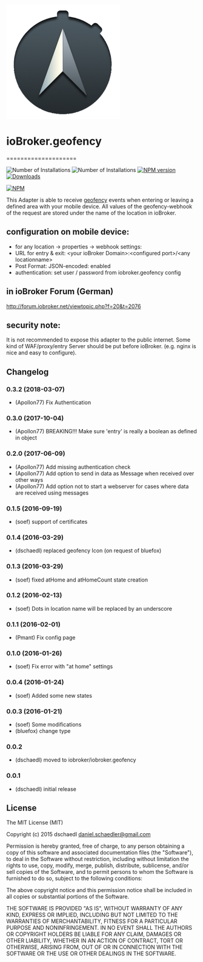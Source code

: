 ![Logo](admin/geofency.png)
# ioBroker.geofency
====================

![Number of Installations](http://iobroker.live/badges/geofency-installed.svg) ![Number of Installations](http://iobroker.live/badges/geofency-stable.svg) [![NPM version](http://img.shields.io/npm/v/iobroker.geofency.svg)](https://www.npmjs.com/package/iobroker.geofency)
[![Downloads](https://img.shields.io/npm/dm/iobroker.geofency.svg)](https://www.npmjs.com/package/iobroker.geofency)

[![NPM](https://nodei.co/npm/iobroker.geofency.png?downloads=true)](https://nodei.co/npm/iobroker.geofency/)


This Adapter is able to receive [geofency](http://www.geofency.com/) events when entering or leaving a defined area with your mobile device.
All values of the geofency-webhook of the request are stored under the name of the location in ioBroker.

## configuration on mobile device:
* for any location -> properties -> webhook settings:
 * URL for entry & exit: &lt;your ioBroker Domain&gt;:&lt;configured port&gt;/&lt;any locationname&gt;
 * Post Format: JSON-encoded: enabled
 * authentication: set user / password from iobroker.geofency config

## in ioBroker Forum (German)
http://forum.iobroker.net/viewtopic.php?f=20&t=2076

## security note:
It is not recommended to expose this adapter to the public internet.
Some kind of WAF/proxy/entry Server should be put before ioBroker. (e.g. nginx is nice and easy to configure).

## Changelog
### 0.3.2 (2018-03-07)
* (Apollon77) Fix Authentication

### 0.3.0 (2017-10-04)
* (Apollon77) BREAKING!!! Make sure 'entry' is really a boolean as defined in object

### 0.2.0 (2017-06-09)
* (Apollon77) Add missing authentication check
* (Apollon77) Add option to send in data as Message when received over other ways
* (Apollon77) Add option not to start a webserver for cases where data are received using messages

### 0.1.5 (2016-09-19)
* (soef) support of certificates

### 0.1.4 (2016-03-29)
* (dschaedl) replaced geofency Icon (on request of bluefox)

### 0.1.3 (2016-03-29)
* (soef) fixed atHome and atHomeCount state creation

### 0.1.2 (2016-02-13)
* (soef) Dots in location name will be replaced by an underscore

### 0.1.1 (2016-02-01)
* (Pmant) Fix config page

### 0.1.0 (2016-01-26)
* (soef) Fix error with "at home" settings

### 0.0.4 (2016-01-24)
* (soef) Added some new states

### 0.0.3 (2016-01-21)
* (soef) Some modifications
* (bluefox) change type

### 0.0.2
* (dschaedl) moved to iobroker/iobroker.geofency

### 0.0.1
* (dschaedl) initial release

## License

The MIT License (MIT)

Copyright (c) 2015 dschaedl <daniel.schaedler@gmail.com>

Permission is hereby granted, free of charge, to any person obtaining a copy
of this software and associated documentation files (the "Software"), to deal
in the Software without restriction, including without limitation the rights
to use, copy, modify, merge, publish, distribute, sublicense, and/or sell
copies of the Software, and to permit persons to whom the Software is
furnished to do so, subject to the following conditions:

The above copyright notice and this permission notice shall be included in all
copies or substantial portions of the Software.

THE SOFTWARE IS PROVIDED "AS IS", WITHOUT WARRANTY OF ANY KIND, EXPRESS OR
IMPLIED, INCLUDING BUT NOT LIMITED TO THE WARRANTIES OF MERCHANTABILITY,
FITNESS FOR A PARTICULAR PURPOSE AND NONINFRINGEMENT. IN NO EVENT SHALL THE
AUTHORS OR COPYRIGHT HOLDERS BE LIABLE FOR ANY CLAIM, DAMAGES OR OTHER
LIABILITY, WHETHER IN AN ACTION OF CONTRACT, TORT OR OTHERWISE, ARISING FROM,
OUT OF OR IN CONNECTION WITH THE SOFTWARE OR THE USE OR OTHER DEALINGS IN THE
SOFTWARE.
